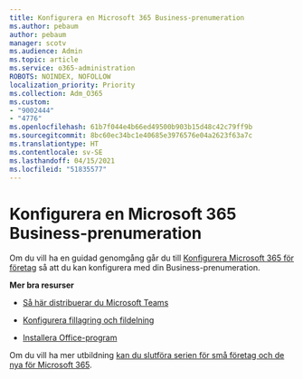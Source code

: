 ```yaml
---
title: Konfigurera en Microsoft 365 Business-prenumeration
ms.author: pebaum
author: pebaum
manager: scotv
ms.audience: Admin
ms.topic: article
ms.service: o365-administration
ROBOTS: NOINDEX, NOFOLLOW
localization_priority: Priority
ms.collection: Adm_O365
ms.custom:
- "9002444"
- "4776"
ms.openlocfilehash: 61b7f044e4b66ed49500b903b15d48c42c79ff9b
ms.sourcegitcommit: 8bc60ec34bc1e40685e3976576e04a2623f63a7c
ms.translationtype: HT
ms.contentlocale: sv-SE
ms.lasthandoff: 04/15/2021
ms.locfileid: "51835577"
---
```

# <a name="set-up-a-microsoft-365-business-subscription"></a>Konfigurera en Microsoft 365 Business-prenumeration

Om du vill ha en guidad genomgång går du till [Konfigurera Microsoft 365 för företag](https://docs.microsoft.com/microsoft-365/admin/setup/setup?view=o365-worldwide) så att du kan konfigurera med din Business-prenumeration. 

**Mer bra resurser**

- [Så här distribuerar du Microsoft Teams](https://docs.microsoft.com/microsoftteams/how-to-roll-out-teams?toc=%2Foffice365%2Fadmin%2Ftoc.json&bc=%2Foffice365%2Fadmin%2Fbreadcrumb%2Ftoc.json&view=o365-worldwide)

- [Konfigurera fillagring och fildelning](https://docs.microsoft.com/microsoft-365/admin/setup/set-up-file-storage-and-sharing?view=o365-worldwide)

- [Installera Office-program](https://docs.microsoft.com/microsoft-365/admin/setup/install-applications?view=o365-worldwide)

Om du vill ha mer utbildning [kan du slutföra serien för små företag och de nya för Microsoft 365](https://support.office.com/article/set-up-your-small-business-6ab4bbcd-79cf-4000-a0bd-d42ce4d12816).
